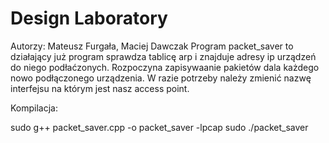 # Design Laboratory
Autorzy: Mateusz Furgała, Maciej Dawczak
Program packet_saver to działający już program sprawdza tablicę arp i znajduje adresy ip urządzeń do niego podłaćzonych. Rozpoczyna zapisywaanie pakietów dala każdego nowo podłączonego urządzenia. 
W razie potrzeby należy zmienić nazwę interfejsu na którym jest nasz access point.

Kompilacja:

sudo g++ packet_saver.cpp -o packet_saver -lpcap
sudo ./packet_saver
